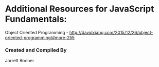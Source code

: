 # Additional Resources for JavaScript Fundamentals: 
Object Oriented Programming - http://davidxiang.com/2015/12/26/object-oriented-programming/#more-255

### Created and Compiled By
Jarrett Bonner